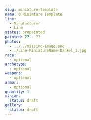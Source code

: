 ```yaml
---
slug: miniature-template
name: 0 Miniature Template
line:
  - Manufacturer
  - Line
status: prepainted
painted: ?? - ??
photos:
  - ../../missing-image.png
  - ./Line-MiniatureName-Dankel_1.jpg
race:
  - optional
archetype:
  - optional
weapons:
  - optional
armor:
  - optional
quantity: 1
minidb:
  status: draft
gallery:
  status: draft
---
```


